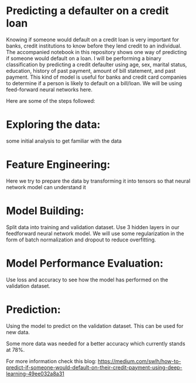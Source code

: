 # Predicting a defaulter on a credit loan

Knowing if someone would default on a credit loan is very important for banks, credit institutions to know before they lend credit to an individual. The accompanied notebook in
this repository shows one way of predicting if someone would default on a loan. I will be performing a binary classification by predicting a credit defaulter using age, sex, marital status, education, history of past payment, amount of bill statement, 
and past payment. This kind of model is useful for banks and credit card companies to determine if a person is likely to default on a bill/loan. 
We will be using feed-forward neural networks here.

Here are some of the steps followed:
# Exploring the data: 
some initial analysis to get familiar with the data
# Feature Engineering: 
Here we try to prepare the data by transforming it into tensors so that neural network model can understand it
# Model Building: 
Split data into training and validation dataset. Use 3 hidden layers in our feedforward neural network model. We will use some regularization in the form of batch 
normalization and dropout to reduce overfitting.
# Model Performance Evaluation: 
Use loss and accuracy to see how the model has performed on the validation dataset.
# Prediction: 
Using the model to predict on the validation dataset. This can be used for new data.

Some more data was needed for a better accuracy which currently stands at 78%.

For more information check this blog: https://medium.com/swlh/how-to-predict-if-someone-would-default-on-their-credit-payment-using-deep-learning-49ee032a8a31


